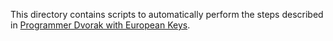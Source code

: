
This directory contains scripts to automatically perform the steps described in 
[Programmer Dvorak with European Keys](https://github.com/asvd/programmer-dvorak-eu).

